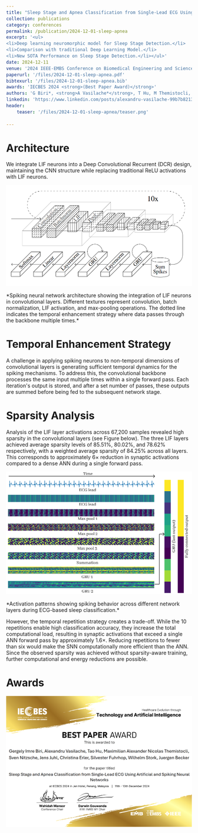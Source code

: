 ```yaml
---
title: "Sleep Stage and Apnea Classification from Single-Lead ECG Using Artificial and Spiking Neural Networks"
collection: publications
category: conferences
permalink: /publication/2024-12-01-sleep-apnea
excerpt: '<ul>
<li>Deep learning neuromorphic model for Sleep Stage Detection.</li>
<li>Comparison with traditional Deep Learning Model.</li>
<li>New SOTA Performance on Sleep Stage Detection.</li></ul>'
date: 2024-12-11
venue: '2024 IEEE-EMBS Conference on Biomedical Engineering and Sciences (IECBES)'
paperurl: '/files/2024-12-01-sleep-apnea.pdf'
bibtexurl: '/files/2024-12-01-sleep-apnea.bib'
awards: 'IECBES 2024 <strong>(Best Paper Award)</strong>'
authors: 'G Biri*, <strong>A Vasilache*</strong>, T Hu, M Themistocli, S Nitzsche, J Juhl, C Erler, S Fuhrhop, W Stork, J Becker'
linkedin: 'https://www.linkedin.com/posts/alexandru-vasilache-99b7b8213_bestpaperaward-ai-healthcare-activity-7283054262173978626-w5ep?utm_source=share&utm_medium=member_desktop&rcm=ACoAADYLuocB_1uEIUwQkpQgukX8aAn-v1Os43E'
header:
    teaser: '/files/2024-12-01-sleep-apnea/teaser.png'
    
---
```


# Architecture

We integrate LIF neurons into a Deep Convolutional Recurrent (DCR) design, maintaining the CNN structure while replacing traditional ReLU activations with LIF neurons.

<p align="center">
  <img src="/files/2024-12-01-sleep-apnea/teaser.png" alt="Architecture">
</p>
*Spiking neural network architecture showing the integration of LIF neurons in convolutional layers. Different textures represent convolution, batch normalization, LIF activation, and max-pooling operations. The dotted line indicates the temporal enhancement strategy where data passes through the backbone multiple times.*

# Temporal Enhancement Strategy

A challenge in applying spiking neurons to non-temporal dimensions of convolutional layers is generating sufficient temporal dynamics for the spiking mechanisms. To address this, the convolutional backbone processes the same input multiple times within a single forward pass. Each iteration's output is stored, and after a set number of passes, these outputs are summed before being fed to the subsequent network stage.

# Sparsity Analysis 

Analysis of the LIF layer activations across 67,200 samples revealed high sparsity in the convolutional layers (see Figure below). The three LIF layers achieved average sparsity levels of 85.51%, 80.02%, and 78.62% respectively, with a weighted average sparsity of 84.25% across all layers. This corresponds to approximately 6× reduction in synaptic activations compared to a dense ANN during a single forward pass.

<p align="center">
  <img src="/files/2024-12-01-sleep-apnea/images/ecg_spiking_output.png" alt="Activation patterns showing spiking behavior across different network layers during ECG-based sleep classification.">
</p>
*Activation patterns showing spiking behavior across different network layers during ECG-based sleep classification.*

However, the temporal repetition strategy creates a trade-off. While the 10 repetitions enable high classification accuracy, they increase the total computational load, resulting in synaptic activations that exceed a single ANN forward pass by approximately 1.6×. Reducing repetitions to fewer than six would make the SNN computationally more efficient than the ANN. Since the observed sparsity was achieved without sparsity-aware training, further computational and energy reductions are possible.

# Awards
<p align="center">
  <img src="/files/2024-12-01-sleep-apnea/images/bpa.png" alt="Best Paper Award">
</p>